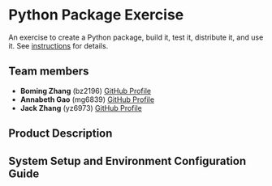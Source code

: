 # Python Package Exercise

An exercise to create a Python package, build it, test it, distribute it, and use it. See [instructions](./instructions.md) for details.
## Team members

- **Boming Zhang** (bz2196) [GitHub Profile](https://github.com/BomingZhang-coder)
- **Annabeth Gao** (mg6839) [GitHub Profile](https://github.com/bellinimoon)
- **Jack Zhang** (yz6973) [GitHub Profile](https://github.com/yz6973)

## Product Description

## System Setup and Environment Configuration Guide